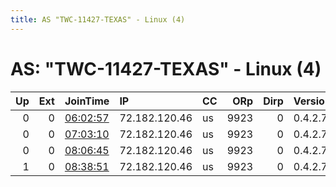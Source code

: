 ```yaml
---
title: AS "TWC-11427-TEXAS" - Linux (4)
---
```


# AS: "TWC-11427-TEXAS" - Linux (4)

|   Up |   Ext | JoinTime                                                                                              | IP            | CC   |   ORp |   Dirp | Version   | Contact                | Nickname        |   eFamMembers |
|-----:|------:|:------------------------------------------------------------------------------------------------------|:--------------|:-----|------:|-------:|:----------|:-----------------------|:----------------|--------------:|
|    0 |     0 | [06:02:57](https://nusenu.github.io/OrNetStats/w/relay/F122F5D84F2E03F8D236A9B388AE1CAB5F99EE02.html) | 72.182.120.46 | us   |  9923 |      0 | 0.4.2.7   | benTorNetatgmaildotcom | franksToeKnife2 |             1 |
|    0 |     0 | [07:03:10](https://nusenu.github.io/OrNetStats/w/relay/B3B871CEE37A41968E19B38E7B44DB4DD38321EB.html) | 72.182.120.46 | us   |  9923 |      0 | 0.4.2.7   | benTorNetatgmaildotcom | franksToeKnife2 |             1 |
|    0 |     0 | [08:06:45](https://nusenu.github.io/OrNetStats/w/relay/B7751E2FEC0E5A26F15D3D0CC418B74AFD562937.html) | 72.182.120.46 | us   |  9923 |      0 | 0.4.2.7   | benTorNetatgmaildotcom | franksToeKnife2 |             1 |
|    1 |     0 | [08:38:51](https://nusenu.github.io/OrNetStats/w/relay/B8820D4D09C91CE6DE844C5A5824BD1DE7FD74A3.html) | 72.182.120.46 | us   |  9923 |      0 | 0.4.2.7   | benTorNetatgmaildotcom | franksToeKnife2 |             1 |
